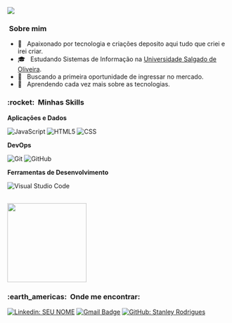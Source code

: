 
![](https://komarev.com/ghpvc/?username=stanley-rodrigues&color=red)

<h3> &nbsp;Sobre mim </h3>

- 🤔 &nbsp; Apaixonado por tecnologia e criações deposito aqui tudo que criei e irei criar.
- 🎓 &nbsp; Estudando Sistemas de Informação na <a href="https://universo.edu.br/">Universidade Salgado de Oliveira</a>.
- 💼 &nbsp; Buscando a primeira oportunidade de ingressar no mercado.
- 🌱 &nbsp; Aprendendo cada vez mais sobre as tecnologias.

<h3> :rocket: &nbsp;Minhas Skills </h3>

**Aplicações e Dados**

  ![JavaScript](https://img.shields.io/badge/-JavaScript-333333?style=flat&logo=javascript)
  ![HTML5](https://img.shields.io/badge/-HTML5-333333?style=flat&logo=HTML5)
  ![CSS](https://img.shields.io/badge/-CSS-333333?style=flat&logo=CSS3&logoColor=1572B6)

**DevOps**

  ![Git](https://img.shields.io/badge/-Git-333333?style=flat&logo=git)
  ![GitHub](https://img.shields.io/badge/-GitHub-333333?style=flat&logo=github)

**Ferramentas de Desenvolvimento**

  ![Visual Studio Code](https://img.shields.io/badge/-Visual%20Studio%20Code-333333?style=flat&logo=visual-studio-code&logoColor=007ACC)


<br/>

<a href="https://github.com/stanley-rodrigues">
  <img height="180em" src="https://github-readme-stats.vercel.app/api?username=stanley-rodrigues&theme=dracula&show_icons=true" />
</a>

<br/>

<h3> :earth_americas: &nbsp;Onde me encontrar: </h3> 

[![Linkedin: SEU NOME](https://img.shields.io/badge/-StanleyRodrigues-blue?style=flat-square&logo=Linkedin&logoColor=white&link=https://www.linkedin.com/in/stanley-rodrigues-472bab209/)](https://www.linkedin.com/in/stanley-rodrigues-472bab209/)
[![Gmail Badge](https://img.shields.io/badge/-stanleyrodriguessilva@gmail.com-006bed?style=flat-square&logo=Gmail&logoColor=white&link=mailto:stanleyrodriguessilva@gmail.com)](mailto:stanleyrodriguessilva@gmail.com)
[![GitHub: Stanley Rodrigues]( https://img.shields.io/github/followers/stanley-rodrigues?label=follow&style=social)](https://github.com/stanley-rodrigues)
